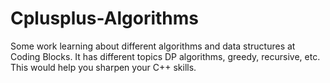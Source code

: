 # Cplusplus-Algorithms

Some work learning about different algorithms and data structures at Coding Blocks. It has different topics DP algorithms, greedy, recursive, etc. This would help you sharpen your C++ skills.
